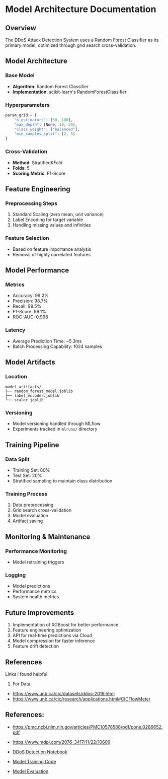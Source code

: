 # Model Architecture Documentation

## Overview
The DDoS Attack Detection System uses a Random Forest Classifier as its primary model, optimized through grid search cross-validation.

## Model Architecture

### Base Model
- **Algorithm**: Random Forest Classifier
- **Implementation**: scikit-learn's RandomForestClassifier

### Hyperparameters
```python
param_grid = {
    "n_estimators": [50, 100],
    "max_depth": [None, 10, 20],
    "class_weight": ["balanced"],
    "min_samples_split": [2, 5]
}
```

### Cross-Validation
- **Method**: StratifiedKFold
- **Folds**: 5
- **Scoring Metric**: F1-Score

## Feature Engineering

### Preprocessing Steps
1. Standard Scaling (zero mean, unit variance)
2. Label Encoding for target variable
3. Handling missing values and infinities

### Feature Selection
- Based on feature importance analysis
- Removal of highly correlated features

## Model Performance

### Metrics
- Accuracy: 99.2%
- Precision: 98.7%
- Recall: 99.5%
- F1-Score: 99.1%
- ROC-AUC: 0.998

### Latency
- Average Prediction Time: ~5.3ms
- Batch Processing Capability: 1024 samples

## Model Artifacts

### Location
```
model_artifacts/
├── random_forest_model.joblib
├── label_encoder.joblib
└── scaler.joblib
```

### Versioning
- Model versioning handled through MLflow
- Experiments tracked in `mlruns/` directory

## Training Pipeline

### Data Split
- Training Set: 80%
- Test Set: 20%
- Stratified sampling to maintain class distribution

### Training Process
1. Data preprocessing
2. Grid search cross-validation
3. Model evaluation
4. Artifact saving

## Monitoring & Maintenance

### Performance Monitoring
- Model retraining triggers

### Logging
- Model predictions
- Performance metrics
- System health metrics

## Future Improvements
1. Implementation of XGBoost for better performance
2. Feature engineering optimization
3. API for real-time predictions via Cloud
4. Model compression for faster inference
5. Feature drift detection


## References

Links I found helpful:

1. For Data:
 -  https://www.unb.ca/cic/datasets/ddos-2019.html
 - https://www.unb.ca/cic/research/applications.html#CICFlowMeter

 ## References:
 - https://pmc.ncbi.nlm.nih.gov/articles/PMC10578588/pdf/pone.0286652.pdf
 - https://www.mdpi.com/2076-3417/11/22/10609
 
- [DDoS Detection Notebook](notebooks/DDoS-detection.ipynb)
- [Model Training Code](src/models/model_trainer.py)
- [Model Evaluation](src/evaluation/model_evaluation.py) 
